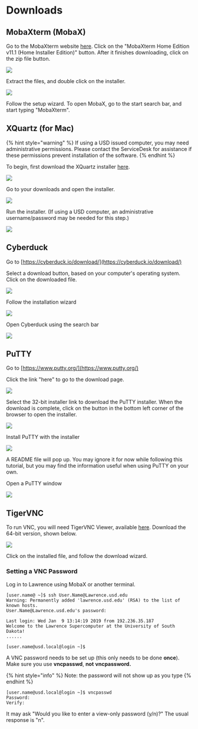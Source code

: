 # Downloads

## MobaXterm \(MobaX\)

Go to the MobaXterm website [here](https://mobaxterm.mobatek.net/download-home-edition.html). Click on the "MobaXterm Home Edition v11.1 \(Home Installer Edition\)" button.  After it finishes downloading, click on the zip file button.

![](../.gitbook/assets/mobax1.png)

Extract the files, and double click on the installer.

![](../.gitbook/assets/mobax2.png)

Follow the setup wizard.  To open MobaX, go to the start search bar, and start typing "MobaXterm".

## XQuartz \(for Mac\)

{% hint style="warning" %}
If using a USD issued computer, you may need administrative permissions.  Please contact the ServiceDesk for assistance if these permissions prevent installation of the software.
{% endhint %}

To begin, first download the XQuartz installer [here](https://www.xquartz.org/).

![](../.gitbook/assets/1.download.png)

Go to your downloads and open the installer.

![](../.gitbook/assets/2.5.png)

Run the installer. \(If using a USD computer, an administrative username/password may be needed for this step.\)

![](../.gitbook/assets/3.4.png)

## Cyberduck

Go to [https://cyberduck.io/download/](https://cyberduck.io/download/)

Select a download button, based on your computer's operating system. Click on the downloaded file.

![](../.gitbook/assets/screenshot-181.png)

Follow the installation wizard

![](../.gitbook/assets/screenshot-182.png)

Open Cyberduck using the search bar

![](../.gitbook/assets/screenshot-183.png)

## PuTTY

Go to [https://www.putty.org/](https://www.putty.org/)

Click the link "here" to go to the download page. 

![](../.gitbook/assets/puttytodownloadlink.png)

Select the 32-bit installer link to download the PuTTY installer.  When the download is complete, click on the button in the bottom left corner of the browser to open the installer.

![](../.gitbook/assets/screenshot-73%20%282%29.png)

Install PuTTY with the installer

![](../.gitbook/assets/screenshot-79.png)

A README file will pop up.  You may ignore it for now while following this tutorial, but you may find the information useful when using PuTTY on your own.

Open a PuTTY window

![](../.gitbook/assets/screenshot-85.png)

## TigerVNC

To run VNC, you will need TigerVNC Viewer, available [here](https://bintray.com/tigervnc/stable/tigervnc).  Download the 64-bit version, shown below.

![](../.gitbook/assets/tigervnc-download.png)

Click on the installed file, and follow the download wizard.

### Setting a VNC Password

Log in to Lawrence using MobaX or another terminal.

```text
[user.name@ ~]$ ssh User.Name@Lawrence.usd.edu
Warning: Permanently added 'lawrence.usd.edu' (RSA) to the list of known hosts.
User.Name@Lawrence.usd.edu's password:

Last login: Wed Jan  9 13:14:19 2019 from 192.236.35.187
Welcome to the Lawrence Supercomputer at the University of South Dakota!
......​

[user.name@usd.local@login ~]$
```

A VNC password needs to be set up \(this only needs to be done **once**\).  Make sure you use **vncpasswd**, **not** **vncpassword.**

{% hint style="info" %}
Note: the password will not show up as you type
{% endhint %}

```text
[user.name@usd.local@login ~]$ vncpasswd
Password:
Verify:
```

It may ask "Would you like to enter a view-only password \(y/n\)?"  The usual response is "n".



